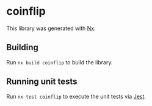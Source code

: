 # coinflip

This library was generated with [Nx](https://nx.dev).

## Building

Run `nx build coinflip` to build the library.

## Running unit tests

Run `nx test coinflip` to execute the unit tests via [Jest](https://jestjs.io).

